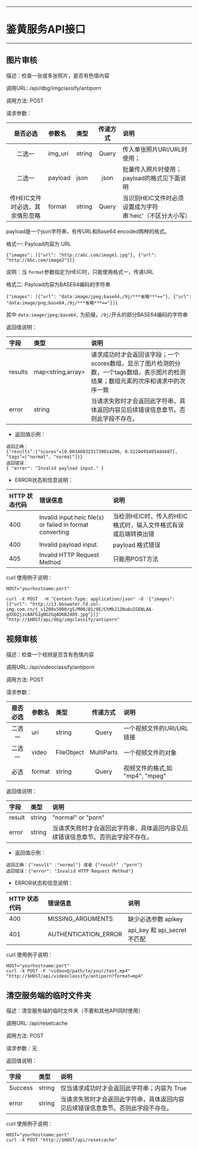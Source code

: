 ***
# 鉴黄服务API接口
***

## 图片审核

描述：检查一张或多张照片，是否有色情内容

调用URL: /api/dbg/imgclassify/antiporn

调用方法: POST

请求参数：

|是否必选| 参数名 | 类型| 传递方式 | 说明
|:------:|:------------| :------------|:------:|:-------------|
|二选一| img_uri| string | Query |  传入单张照片URI/URL时使用；|
|二选一| payload| json | json | 批量传入照片时使用；payload的格式见下面说明|
|传HEIC文件时必选，其余情形忽略| format| string | Query | 当识别HEIC文件时必须设置成为字符串'heic'（不区分大小写） |

payload是一个json字符串，有传URL和Base64 encoded两种的格式。

格式一: Payload内容为 URL
```
{"images": [{"url": "http://abc.com/image1.jpg"}, {"url": "http://bbc.com/image2"}]}
```
说明：当 ``` format ```参数指定为HEIC时，只能使用格式一，传递URL

格式二: Payload内容为BASE64编码的字符串
```
{"images": [{"url": "data:image/jpeg;base64,/9j/***省略***=="}, {"url": "data:image/png;base64,/9j/***省略***=="}]}
```
其中 ```data:image/jpeg;base64,``` 为前缀，```/9j/```开头的部分BASE64编码的字符串

返回值说明：

|字段|  类型| 说明
|:------------| :------------|:-------------|
| results | map<string,array> | 请求成功时才会返回该字段；一个scores数组，显示了图片检测的分数，一个tags数组，表示图片的检测结果；数组元素的次序和请求中的次序一致 |
| error | string | 当请求失败时才会返回此字符串，具体返回内容见后续错误信息章节。否则此字段不存在。 |

- 返回值示例：

```
返回正确：
{"results":{"scores"=[0.0034683231730014206, 0.5220495405484687], "tags"=["normal", "normal"]}}
返回错误：
{ "error": "Invalid payload input." }
```
- ERROR状态和信息说明：

|HTTP 状态代码| 错误信息 | 说明
|:------------| :------------|:-------------|
| 400 | Invalid input heic file(s) or failed in format converting | 当检测HEIC时，传入的HEIC格式时，输入文件格式有误或后端转换出错 |
| 400 | Invalid payload input. | payload 格式错误 |
| 405 | Invalid HTTP Request Method | 只能用POST方法 |


curl 使用例子说明：
```
HOST="yourhostname:port"

curl -X POST  -H "Content-Type: application/json" -d '{"images": [{"url": "http://i3.bbswater.fd.zol-img.com.cn/t_s1200x5000/g5/M00/01/0E/ChMkJ1ZNu6uIGENLAA-gXhD2jzcAAFG1gNG2GgAD6B2489.jpg"}]}' "http://$HOST/api/dbg/imgclassify/antiporn"
```

## 视频审核

描述：检查一个视频是否含有色情内容

调用URL: /api/videoclassify/antiporn

调用方法: POST

请求参数：

|是否必选| 参数名 | 类型| 传递方式 | 说明
|:------:|:------------| :------------|:------:|:-------------|
|二选一| uri| string | Query | 一个视频文件的URI/URL链接 |
|二选一| video| FileObject | MultiParts | 一个视频文件的对象 |
|必选| format| string | Query | 视频文件的格式,如 "mp4", "mpeg" |


返回值说明：

|字段|  类型| 说明
|:------------| :------------|:-------------|
| result |string | "normal" or "porn" |
| error | string | 当请求失败时才会返回此字符串，具体返回内容见后续错误信息章节。否则此字段不存在。 |

- 返回值示例：

```
返回正确：{"result" :"normal"} 或者 {"result" :"porn"}
返回错误：{"error": "Invalid HTTP Request Method"}
```

- ERROR状态和信息说明：

|HTTP 状态代码| 错误信息 | 说明
|:------------| :------------|:-------------|
| 400 | MISSING_ARGUMENTS | 缺少必选参数 apikey |
| 401 | AUTHENTICATION_ERROR | api_key 和 api_secret 不匹配 |

curl 使用例子说明：

```
HOST="yourhostname:port"
curl -X POST -F "video=@/path/to/your/test.mp4" "http://$HOST/api/videoclassify/antiporn?format=mp4"
```

## 清空服务端的临时文件夹

描述：清空服务端的临时文件夹（不要和其他API同时使用）

调用URL: /api/resetcache

调用方法: POST

请求参数：无

返回值说明：

|字段|  类型| 说明
|:------------| :------------|:-------------|
| Success | string | 仅当请求成功时才会返回此字符串；内容为 True |
| error | string | 当请求失败时才会返回此字符串，具体返回内容见后续错误信息章节。否则此字段不存在。 |

curl 使用例子说明：

```
HOST="yourhostname:port"
curl -X POST "http://$HOST/api/resetcache"
```
